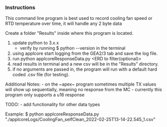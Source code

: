 ### Instructions
This command line program is best used to record cooling fan speed or RTD temperature over time, it will handle any 2 byte data

Create a folder "Results" inside where this program is located.
   1. update python to 3.x.x
       - verify by running $ python --version in the terminal
   2. using applcore start logging from the GEA2/3 tab and save the log file.
   3. run python applcoreResponseData.py <filepath to applcore log> <ERD to filter(optional)>
   4. read results in terminal and a new csv will be in the "Results" directory.
   5. if no arguments are passed in, the program will run with a default hard coded .csv file (for testing).

Additional Notes:
    - on the ~apex~ program sometimes multiple TX values will show up sequentially, meaning no response from the MC
    - currently this program only supports a u16 response

TODO:
    - add functionality for other data types


Example: 
$ python applcoreResponseData.py "./applcoreLogs/CoolingFan_selfClean_2022-02-25T13-14-22.545_1.csv"



